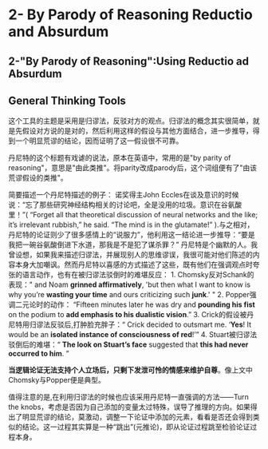 # 2- By Parody of Reasoning Reductio and Absurdum

## 2-"By Parody of Reasoning":Using Reductio ad Absurdum

## General Thinking Tools

这个工具的主题是采用是归谬法，反驳对方的观点。归谬法的概念其实很简单，就是先假设对方说的是对的，然后利用这样的假设与其他方面结合，进一步推导，得到一个明显荒谬的结论，因而证明了这一假设很不可靠。

丹尼特的这个标题有戏谑的说法，原本在英语中，常用的是"by parity of reasoning"，意思是"由此类推"。将parity改成parody后，这个词组便有了"由该荒谬假设的类推"。

简要描述一个丹尼特描述的例子： 诺奖得主John Eccles在谈及意识的时候说：“忘了那些研究神经结构相关的讨论吧，全是没用的垃圾。意识在谷氨酸里！”\( “Forget all that theoretical discussion of neural networks and the like; it’s irrelevant rubbish,” he said. “The mind is in the glutamate!” \).与之相对，丹尼特的论证则少了很多感情上的“说服力”，他利用这一结论进一步推导：“要是我把一碗谷氨酸倒进下水道，那我是不是犯了谋杀罪？” 丹尼特是个幽默的人。我曾设想，如果我来描述归谬法，并展现别人的思维谬误，我很可能对他们陈述的内容本身大加嘲讽。然而丹尼特以喜感的方式描述了这些，既有他们在强调观点时夸张的语言动作，也有在被归谬法驳倒时的难堪反应： 1. Chomsky反对Schank的表现：" and Noam **grinned affirmatively**, 'but then what I want to know is why you’re **wasting your time** and ours criticizing such **junk**.' " 2. Popper强调二元论时的动作： “Fifteen minutes later he was dry and **pounding his fist** on the podium to **add emphasis to his dualistic vision**.” 3. Crick的假设被丹尼特用归谬法反驳后,打肿脸充胖子：“ Crick decided to outsmart me. ‘**Yes**! It would be an **isolated instance of consciousness of red**!’” 4. Stuart被归谬法驳倒后的难堪：“ **The look on Stuart’s face** suggested that **this had never occurred to him**. ”

**当逻辑论证无法支持个人立场后，只剩下发泄可怜的情感来维护自尊**。像上文中Chomsky与Popper便是典型。

值得注意的是,在利用归谬法的时候也应该采用丹尼特一直强调的方法——Turn the knobs，考虑是否因为自己添加的变量太过特殊，误导了推理的方向。如果得出了明显荒谬的结论，莫激动，调整一下论证中添加的元素，看看是否还会得到类似的结论。这一过程其实算是一种“跳出”\(元推论\)，即从论证过程跳至检验论证过程本身。

